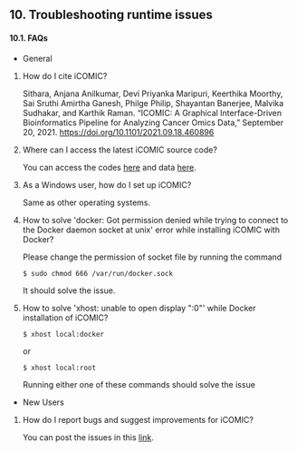## 10. Troubleshooting runtime issues

#### 10.1. FAQs

-  General
1. How do I cite iCOMIC?

	Sithara, Anjana Anilkumar, Devi Priyanka Maripuri, Keerthika Moorthy, Sai Sruthi Amirtha Ganesh, Philge Philip, Shayantan Banerjee, Malvika Sudhakar, and Karthik Raman. “ICOMIC: A Graphical Interface-Driven Bioinformatics Pipeline for Analyzing Cancer Omics Data,” September 20, 2021. https://doi.org/10.1101/2021.09.18.460896

2. Where can I access the latest iCOMIC source code?

	You can access the codes [here](https://github.com/RamanLab/iCOMIC) and data [here](https://doi.org/10.5281/zenodo.5759698).  

3. As a Windows user, how do I set up iCOMIC?

	Same as other operating systems.
	
4. How to solve 'docker: Got permission denied while trying to connect to the Docker daemon socket at unix' error while installing iCOMIC with Docker?
	
	Please change the permission of socket file by running the command 
	```
	$ sudo chmod 666 /var/run/docker.sock
	```
	It should solve the issue.
	
5. How to solve 'xhost:  unable to open display ":0"' while Docker installation of iCOMIC?

	```
	$ xhost local:docker
	```
	or 
	```
	$ xhost local:root
	```

	Running either one of these commands should solve the issue
	
-  New Users

1. How do I report bugs and suggest improvements for iCOMIC?

	You can post the issues in this [link](https://github.com/RamanLab/iCOMIC/issues).

